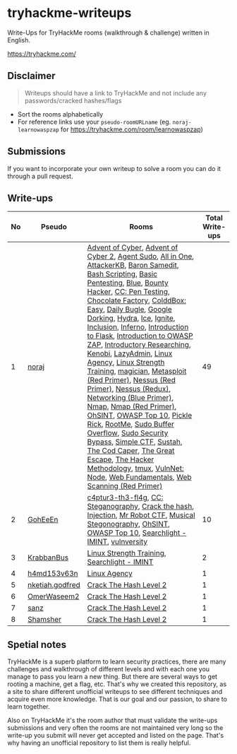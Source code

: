 # tryhackme-writeups

Write-Ups for TryHackMe rooms (walkthrough & challenge) written in English.

https://tryhackme.com/

## Disclaimer

> Writeups should have a link to TryHackMe and not include any passwords/cracked hashes/flags

- Sort the rooms alphabetically
- For reference links use your `pseudo-roomURLname` (eg. `noraj-learnowaspzap` for https://tryhackme.com/room/learnowaspzap)

## Submissions

If you want to incorporate your own writeup to solve a room you can do it through a pull request.

## Write-ups

No | Pseudo | Rooms | Total Write-ups
--- | --- | --- | ---
1 | [noraj][noraj] | [Advent of Cyber][noraj-25daysofchristmas], [Advent of Cyber 2][noraj-adventofcyber2], [Agent Sudo][noraj-agentsudoctf], [All in One][noraj-allinonemj], [AttackerKB][noraj-attackerkb], [Baron Samedit][noraj-sudovulnssamedit], [Bash Scripting][noraj-bashscripting], [Basic Pentesting][noraj-basicpentestingjt], [Blue][noraj-blue], [Bounty Hacker][noraj-cowboyhacker], [CC: Pen Testing][noraj-ccpentesting], [Chocolate Factory][noraj-chocolatefactory], [ColddBox: Easy][noraj-colddboxeasy], [Daily Bugle][noraj-dailybugle], [Google Dorking][noraj-googledorking], [Hydra][noraj-hydra], [Ice][noraj-ice], [Ignite][noraj-ignite], [Inclusion][noraj-inclusion], [Inferno][noraj-inferno], [Introduction to Flask][noraj-flask], [Introduction to OWASP ZAP][noraj-learnowaspzap], [Introductory Researching][noraj-introtoresearch], [Kenobi][noraj-kenobi], [LazyAdmin][noraj-lazyadmin], [Linux Agency][noraj-linuxagency], [Linux Strength Training][noraj-linuxstrengthtraining], [magician][noraj-magician],  [Metasploit (Red Primer)][noraj-rpmetasploit], [Nessus (Red Primer)][noraj-rpnessus], [Nessus (Redux)][noraj-rpnessusredux], [Networking (Blue Primer)][noraj-bpnetworking], [Nmap][noraj-furthernmap], [Nmap (Red Primer)][noraj-rpnmap], [OhSINT][noraj-ohsint], [OWASP Top 10][noraj-owasptop10], [Pickle Rick][noraj-picklerick], [RootMe][noraj-rrootme], [Sudo Buffer Overflow][noraj-sudovulnsbof], [Sudo Security Bypass][noraj-sudovulnsbypass], [Simple CTF][noraj-easyctf], [Sustah][noraj-sustah], [The Cod Caper][noraj-thecodcaper], [The Great Escape][noraj-thegreatescape], [The Hacker Methodology][noraj-hackermethodology], [tmux][noraj-tmux], [VulnNet: Node][noraj-vulnnetnode], [Web Fundamentals][noraj-webfundamentals], [Web Scanning (Red Primer)][noraj-rpwebscanning] | 49
2 | [GohEeEn][GohEeEn] | [c4ptur3-th3-fl4g][GohEeEn-c4ptur3th3fl4g], [CC: Steganography][GohEeEn-ccstego], [Crack the hash][GohEeEn-crackthehash], [Injection][GohEeEn-injection], [Mr Robot CTF][GohEeEn-mrrobot], [Musical Stegonography][GohEeEn-musicalstego], [OhSINT][GohEeEn-ohsint], [OWASP Top 10][GohEeEn-owasptop10], [Searchlight - IMINT][GohEeEn-searchlightosint], [vulnversity][GohEeEn-vulnversity] | 10
3 | [KrabbanBus][KrabbanBus] | [Linux Strength Training][KrabbanBus-linuxstrengthtraining], [Searchlight - IMINT][KrabbanBus-searchlightosint]  | 2
4 | [h4md153v63n][h4md153v63n] | [Linux Agency][h4md153v63n-linuxagency] | 1
5 | [nketiah.godfred][nketiah.godfred] | [Crack The Hash Level 2][nketiah.godfred-crackthehashlevel2] | 1
6 | [OmerWaseem2][OmerWaseem2] | [Crack The Hash Level 2][OmerWaseem2-crackthehashlevel2] | 1
7 | [sanz][sanz] | [Crack The Hash Level 2][sanz-crackthehashlevel2] | 1
8 | [Shamsher][Shamsher] | [Crack The Hash Level 2][Shamsher-crackthehashlevel2] | 1

[noraj]:https://tryhackme.com/p/noraj
[noraj-25daysofchristmas]:https://blog.raw.pm/en/TryHackMe-Advent-of-Cyber-write-up/
[noraj-adventofcyber2]:https://blog.raw.pm/en/TryHackMe-Advent-of-Cyber-2-write-up/
[noraj-agentsudoctf]:https://blog.raw.pm/en/TryHackMe-Agent-Sudo-write-up/
[noraj-allinonemj]:https://blog.raw.pm/en/TryHackMe-All-in-One-write-up/
[noraj-attackerkb]:https://blog.raw.pm/en/TryHackMe-AttackerKB-write-up/
[noraj-sudovulnssamedit]:https://blog.raw.pm/en/TryHackMe-Baron-Samedit-write-up/
[noraj-bashscripting]:https://blog.raw.pm/en/TryHackMe-Bash-Scripting-write-up/
[noraj-basicpentestingjt]:https://blog.raw.pm/en/TryHackMe-Basic-Pentesting-write-up/
[noraj-blue]:https://blog.raw.pm/en/TryHackMe-Blue-write-up/
[noraj-cowboyhacker]:https://blog.raw.pm/en/TryHackMe-Bounty-Hacker-write-up/
[noraj-ccpentesting]:https://blog.raw.pm/en/TryHackMe-CC-Pen-Testing-write-up/
[noraj-chocolatefactory]:https://blog.raw.pm/en/TryHackMe-Chocolate-Factory-write-up/
[noraj-colddboxeasy]:https://blog.raw.pm/en/TryHackMe-ColddBox-Easy-write-up/
[noraj-dailybugle]:https://blog.raw.pm/en/TryHackMe-Daily-Bugle-write-up/
[noraj-googledorking]:https://blog.raw.pm/en/TryHackMe-Google-Dorking-write-up/
[noraj-hydra]:https://blog.raw.pm/en/TryHackMe-Hydra-write-up/
[noraj-ice]:https://blog.raw.pm/en/TryHackMe-Ice-write-up/
[noraj-ignite]:https://blog.raw.pm/en/TryHackMe-Ignite-write-up/
[noraj-inclusion]:https://blog.raw.pm/en/TryHackMe-Inclusion-write-up/
[noraj-inferno]:https://blog.raw.pm/en/TryHackMe-Inferno-write-up/
[noraj-flask]:https://blog.raw.pm/en/TryHackMe-Introduction-to-Flask-write-up/
[noraj-learnowaspzap]:https://blog.raw.pm/en/TryHackMe-Introduction-to-OWASP-ZAP-write-up/
[noraj-introtoresearch]:https://blog.raw.pm/en/TryHackMe-Introductory-Researching-write-up/
[noraj-kenobi]:https://blog.raw.pm/en/TryHackMe-Kenobi-write-up/
[noraj-lazyadmin]:https://blog.raw.pm/en/TryHackMe-LazyAdmin-write-up/
[noraj-linuxagency]:https://blog.raw.pm/en/TryHackMe-Linux-Agency-write-up/
[noraj-linuxstrengthtraining]:https://blog.raw.pm/en/TryHackMe-Linux-Strength-Training-write-up/
[noraj-magician]:https://blog.raw.pm/en/TryHackMe-magician-write-up/
[noraj-rpmetasploit]:https://blog.raw.pm/en/TryHackMe-Metasploit-write-up/
[noraj-rpnessus]:https://blog.raw.pm/en/TryHackMe-Nessus-write-up/
[noraj-rpnessusredux]:https://blog.raw.pm/en/TryHackMe-Nessus-write-up2/
[noraj-bpnetworking]:https://blog.raw.pm/en/TryHackMe-Networking-write-up/
[noraj-furthernmap]:https://blog.raw.pm/en/TryHackMe-Nmap-write-up2/
[noraj-rpnmap]:https://blog.raw.pm/en/TryHackMe-Nmap-write-up/
[noraj-ohsint]:https://blog.raw.pm/en/TryHackMe-OhSINT-write-up/
[noraj-owasptop10]:https://blog.raw.pm/en/TryHackMe-OWASP-Top-10-write-up/
[noraj-picklerick]:https://blog.raw.pm/en/TryHackMe-Pickle-Rick-write-up/
[noraj-rrootme]:https://blog.raw.pm/en/TryHackMe-RootMe-write-up/
[noraj-sudovulnsbof]:https://blog.raw.pm/en/TryHackMe-Sudo-Buffer-Overflow-write-up/
[noraj-sudovulnsbypass]:https://blog.raw.pm/en/TryHackMe-Sudo-Security-Bypass-write-up/
[noraj-easyctf]:https://blog.raw.pm/en/TryHackMe-Simple-CTF-write-up/
[noraj-sustah]:https://blog.raw.pm/en/TryHackMe-Sustah-write-up/
[noraj-thecodcaper]:https://blog.raw.pm/en/TryHackMe-The-Cod-Caper-write-up/
[noraj-thegreatescape]:https://blog.raw.pm/en/TryHackMe-The-Great-Escape-write-up/
[noraj-hackermethodology]:https://blog.raw.pm/en/TryHackMe-The-Hacker-Methodology-write-up/
[noraj-tmux]:https://blog.raw.pm/en/TryHackMe-tmux-write-up/
[noraj-vulnnetnode]:https://blog.raw.pm/en/TryHackMe-VulnNet-Node-write-up/
[noraj-webfundamentals]:https://blog.raw.pm/en/TryHackMe-Web-Fundamentals-write-up/
[noraj-rpwebscanning]:https://blog.raw.pm/en/TryHackMe-Web-Scanning-write-up/

[GohEeEn]:https://tryhackme.com/p/vincentwu
[GohEeEn-c4ptur3th3fl4g]:https://github.com/GohEeEn/TryHackMe-Write-Up/tree/master/c4ptur3th3fl4g
[GohEeEn-ohsint]:https://github.com/GohEeEn/TryHackMe-Write-Up/tree/master/OhSINT
[GohEeEn-crackthehash]:https://github.com/GohEeEn/TryHackMe-Write-Up/tree/master/Crack%20the%20Hash
[GohEeEn-ccstego]:https://github.com/GohEeEn/TryHackMe-Write-Up/tree/master/ccstego
[GohEeEn-vulnversity]:https://github.com/GohEeEn/TryHackMe-Write-Up/tree/master/vulnversity
[GohEeEn-owasptop10]:https://github.com/GohEeEn/TryHackMe-Write-Up/tree/master/OWASP_TOP_10
[GohEeEn-searchlightosint]:https://github.com/GohEeEn/TryHackMe-Write-Up/tree/master/Searchlight-IMINT
[GohEeEn-musicalstego]:https://github.com/GohEeEn/TryHackMe-Write-Up/tree/master/musicalstego
[GohEeEn-injection]:https://github.com/GohEeEn/TryHackMe-Write-Up/tree/master/Injection
[GohEeEn-mrrobot]:https://github.com/GohEeEn/TryHackMe-Write-Up/tree/master/Mr.RobotCTF

[KrabbanBus]:https://tryhackme.com/p/KrabbanBus
[KrabbanBus-linuxstrengthtraining]:https://www.krabbanbus.com/krabbans-blog/linux-strength-training
[KrabbanBus-searchlightosint]:https://www.krabbanbus.com/krabbans-blog/searchlight-imint

[h4md153v63n]:https://tryhackme.com/p/h4md153v63n
[h4md153v63n-linuxagency]:https://hamdisevben.medium.com/tryhackme-linux-agency-writeup-walkthrough-more-than-linux-f218dcc5ed2b

[nketiah.godfred]:https://tryhackme.com/p/nketiah.godfred
[nketiah.godfred-crackthehashlevel2]:https://mrinalprakash4577.medium.com/tryhackme-crack-the-hash-level-2-walkthrough-8286b6d412b4

[OmerWaseem2]:https://tryhackme.com/p/OmerWaseem2
[OmerWaseem2-crackthehashlevel2]:https://phantom-95.medium.com/tryhackme-crack-the-hash-2-walk-through-f42b9554e80f?sk=d59bc2d827cd59f36bd8512e1992e731

[sanz]:https://tryhackme.com/p/sanz
[sanz-crackthehashlevel2]:https://0xsanz.medium.com/crack-the-hash-level-2-tryhackme-ff29a378539c

[Shamsher]:https://tryhackme.com/p/Shamsher
[Shamsher-crackthehashlevel2]:https://shamsher-khan.medium.com/crack-the-hash-level-2-tryhackme-writeup-7a534f1edc04

## Spetial notes

TryHackMe is a superb platform to learn security practices, there are many challenges and walkthrough of different levels and with each one you manage to pass you learn a new thing. But there are several ways to get rooting a machine, get a flag, etc. That's why we created this repository, as a site to share different unofficial writeups to see different techniques and acquire even more knowledge. That is our goal and our passion, to share to learn together.

Also on TryHackMe it's the room author that must validate the write-ups submissions and very often the rooms are not maintained very long so the write-up you submit will never get accepted and listed on the page. That's why having an unofficial repository to list them is really helpful.
